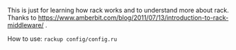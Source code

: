 This is just for learning how rack works and to understand more about rack. Thanks to https://www.amberbit.com/blog/2011/07/13/introduction-to-rack-middleware/ . 

How to use:
`rackup config/config.ru`
